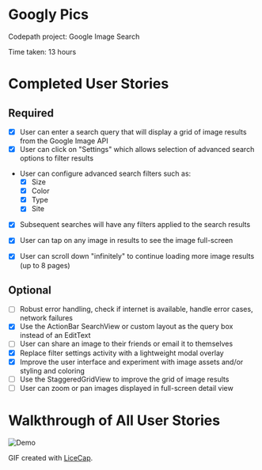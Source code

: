 Googly Pics
===========

Codepath project: Google Image Search

Time taken: 13 hours

# Completed User Stories

## Required

- [x] User can enter a search query that will display a grid of image results from the Google Image API
- [x] User can click on "Settings" which allows selection of advanced search options to filter results
- User can configure advanced search filters such as:
  - [x] Size
  - [x] Color
  - [x] Type
  - [x] Site
- [x] Subsequent searches will have any filters applied to the search results
- [x] User can tap on any image in results to see the image full-screen
- [x] User can scroll down "infinitely" to continue loading more image results (up to 8 pages)


## Optional

- [ ] Robust error handling, check if internet is available, handle error cases, network failures
- [x] Use the ActionBar SearchView or custom layout as the query box instead of an EditText
- [ ] User can share an image to their friends or email it to themselves
- [x] Replace filter settings activity with a lightweight modal overlay
- [x] Improve the user interface and experiment with image assets and/or styling and coloring
- [ ] Use the StaggeredGridView to improve the grid of image results
- [ ] User can zoom or pan images displayed in full-screen detail view

# Walkthrough of All User Stories

![Demo](screencap.gif)

GIF created with [LiceCap](http://www.cockos.com/licecap/).